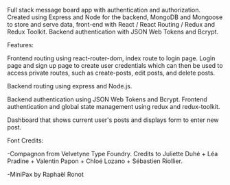 Full stack message board app with authentication and authorization. Created using Express and Node for the backend, MongoDB and Mongoose to store and serve data, front-end with React / React Routing / Redux and Redux Toolkit. Backend authentication with JSON Web Tokens and Bcrypt.

Features:

Frontend routing using react-router-dom, index route to login page. Login page and sign up page to create user credentials which can then be used to access private routes, such as create-posts, edit posts, and delete posts.

Backend routing using express and Node.js.

Backend authentication using JSON Web Tokens and Bcrypt. Frontend authentication and global state management using redux and redux-toolkit.

Dashboard that shows current user's posts and displays form to enter new post.

Font Credits:

-Compagnon from Velvetyne Type Foundry. Credits to Juliette Duhé + Léa Pradine + Valentin Papon + Chloé Lozano + Sébastien Riollier.

-MiniPax by Raphaël Ronot
